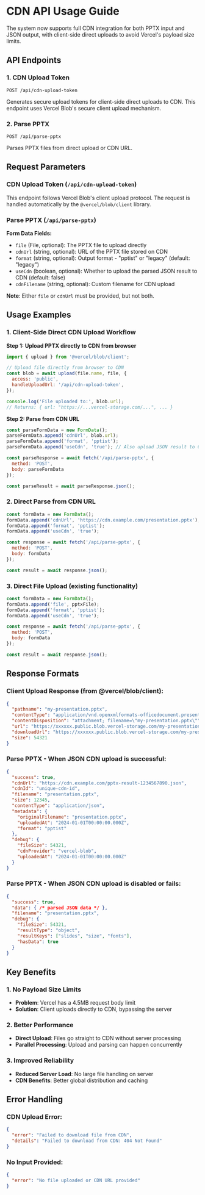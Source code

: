 # CDN API Usage Guide

The system now supports full CDN integration for both PPTX input and JSON output, with client-side direct uploads to avoid Vercel's payload size limits.

## API Endpoints

### 1. CDN Upload Token
`POST /api/cdn-upload-token`

Generates secure upload tokens for client-side direct uploads to CDN. This endpoint uses Vercel Blob's secure client upload mechanism.

### 2. Parse PPTX
`POST /api/parse-pptx`

Parses PPTX files from direct upload or CDN URL.

## Request Parameters

### CDN Upload Token (`/api/cdn-upload-token`)

This endpoint follows Vercel Blob's client upload protocol. The request is handled automatically by the `@vercel/blob/client` library.

### Parse PPTX (`/api/parse-pptx`)

**Form Data Fields:**
- `file` (File, optional): The PPTX file to upload directly
- `cdnUrl` (string, optional): URL of the PPTX file stored on CDN
- `format` (string, optional): Output format - "pptist" or "legacy" (default: "legacy")
- `useCdn` (boolean, optional): Whether to upload the parsed JSON result to CDN (default: false)
- `cdnFilename` (string, optional): Custom filename for CDN upload

**Note**: Either `file` or `cdnUrl` must be provided, but not both.

## Usage Examples

### 1. Client-Side Direct CDN Upload Workflow

**Step 1: Upload PPTX directly to CDN from browser**
```javascript
import { upload } from '@vercel/blob/client';

// Upload file directly from browser to CDN
const blob = await upload(file.name, file, {
  access: 'public',
  handleUploadUrl: '/api/cdn-upload-token',
});

console.log('File uploaded to:', blob.url);
// Returns: { url: "https://...vercel-storage.com/...", ... }
```

**Step 2: Parse from CDN URL**
```javascript
const parseFormData = new FormData();
parseFormData.append('cdnUrl', blob.url);
parseFormData.append('format', 'pptist');
parseFormData.append('useCdn', 'true'); // Also upload JSON result to CDN

const parseResponse = await fetch('/api/parse-pptx', {
  method: 'POST',
  body: parseFormData
});

const parseResult = await parseResponse.json();
```

### 2. Direct Parse from CDN URL
```javascript
const formData = new FormData();
formData.append('cdnUrl', 'https://cdn.example.com/presentation.pptx');
formData.append('format', 'pptist');
formData.append('useCdn', 'true');

const response = await fetch('/api/parse-pptx', {
  method: 'POST',
  body: formData
});

const result = await response.json();
```

### 3. Direct File Upload (existing functionality)
```javascript
const formData = new FormData();
formData.append('file', pptxFile);
formData.append('format', 'pptist');
formData.append('useCdn', 'true');

const response = await fetch('/api/parse-pptx', {
  method: 'POST',
  body: formData
});

const result = await response.json();
```

## Response Formats

### Client Upload Response (from @vercel/blob/client):
```json
{
  "pathname": "my-presentation.pptx",
  "contentType": "application/vnd.openxmlformats-officedocument.presentationml.presentation",
  "contentDisposition": "attachment; filename=\"my-presentation.pptx\"",
  "url": "https://xxxxxx.public.blob.vercel-storage.com/my-presentation-xxxxxx.pptx",
  "downloadUrl": "https://xxxxxx.public.blob.vercel-storage.com/my-presentation-xxxxxx.pptx?download=1",
  "size": 54321
}
```

### Parse PPTX - When JSON CDN upload is successful:
```json
{
  "success": true,
  "cdnUrl": "https://cdn.example.com/pptx-result-1234567890.json",
  "cdnId": "unique-cdn-id",
  "filename": "presentation.pptx",
  "size": 12345,
  "contentType": "application/json",
  "metadata": {
    "originalFilename": "presentation.pptx",
    "uploadedAt": "2024-01-01T00:00:00.000Z",
    "format": "pptist"
  },
  "debug": {
    "fileSize": 54321,
    "cdnProvider": "vercel-blob",
    "uploadedAt": "2024-01-01T00:00:00.000Z"
  }
}
```

### Parse PPTX - When JSON CDN upload is disabled or fails:
```json
{
  "success": true,
  "data": { /* parsed JSON data */ },
  "filename": "presentation.pptx",
  "debug": {
    "fileSize": 54321,
    "resultType": "object",
    "resultKeys": ["slides", "size", "fonts"],
    "hasData": true
  }
}
```

## Key Benefits

### 1. No Payload Size Limits
- **Problem**: Vercel has a 4.5MB request body limit
- **Solution**: Client uploads directly to CDN, bypassing the server

### 2. Better Performance
- **Direct Upload**: Files go straight to CDN without server processing
- **Parallel Processing**: Upload and parsing can happen concurrently

### 3. Improved Reliability
- **Reduced Server Load**: No large file handling on server
- **CDN Benefits**: Better global distribution and caching

## Error Handling

### CDN Upload Error:
```json
{
  "error": "Failed to download file from CDN",
  "details": "Failed to download from CDN: 404 Not Found"
}
```

### No Input Provided:
```json
{
  "error": "No file uploaded or CDN URL provided"
}
```